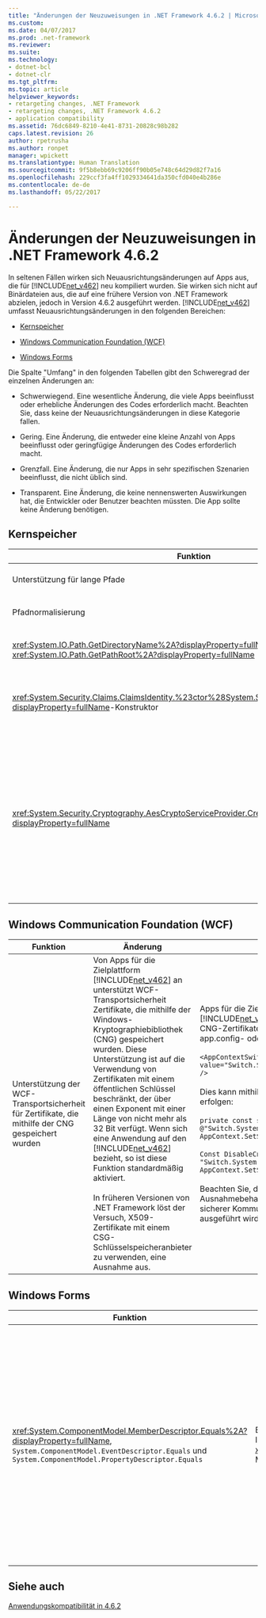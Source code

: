 ```yaml
---
title: "Änderungen der Neuzuweisungen in .NET Framework 4.6.2 | Microsoft-Dokumentation"
ms.custom: 
ms.date: 04/07/2017
ms.prod: .net-framework
ms.reviewer: 
ms.suite: 
ms.technology:
- dotnet-bcl
- dotnet-clr
ms.tgt_pltfrm: 
ms.topic: article
helpviewer_keywords:
- retargeting changes, .NET Framework
- retargeting changes, .NET Framework 4.6.2
- application compatibility
ms.assetid: 76dc6849-8210-4e41-8731-20828c98b282
caps.latest.revision: 26
author: rpetrusha
ms.author: ronpet
manager: wpickett
ms.translationtype: Human Translation
ms.sourcegitcommit: 9f5b8ebb69c9206ff90b05e748c64d29d82f7a16
ms.openlocfilehash: 229ccf3fa4ff1029334641da350cfd040e4b286e
ms.contentlocale: de-de
ms.lasthandoff: 05/22/2017

---
```

# <a name="retargeting-changes-in-the-net-framework-462"></a>Änderungen der Neuzuweisungen in .NET Framework 4.6.2
In seltenen Fällen wirken sich Neuausrichtungsänderungen auf Apps aus, die für [!INCLUDE[net_v462](../../../includes/net-v462-md.md)] neu kompiliert wurden. Sie wirken sich nicht auf Binärdateien aus, die auf eine frühere Version von .NET Framework abzielen, jedoch in Version 4.6.2 ausgeführt werden. [!INCLUDE[net_v462](../../../includes/net-v462-md.md)] umfasst Neuausrichtungsänderungen in den folgenden Bereichen:  
  
-   [Kernspeicher](#Core)  
  
-   [Windows Communication Foundation (WCF)](#WCF)  
  
-   [Windows Forms](#WinForms)  
  
 Die Spalte "Umfang" in den folgenden Tabellen gibt den Schweregrad der einzelnen Änderungen an:  
  
-   Schwerwiegend. Eine wesentliche Änderung, die viele Apps beeinflusst oder erhebliche Änderungen des Codes erforderlich macht. Beachten Sie, dass keine der Neuausrichtungsänderungen in diese Kategorie fallen.  
  
-   Gering. Eine Änderung, die entweder eine kleine Anzahl von Apps beeinflusst oder geringfügige Änderungen des Codes erforderlich macht.  
  
-   Grenzfall. Eine Änderung, die nur Apps in sehr spezifischen Szenarien beeinflusst, die nicht üblich sind.  
  
-   Transparent. Eine Änderung, die keine nennenswerten Auswirkungen hat, die Entwickler oder Benutzer beachten müssten. Die App sollte keine Änderung benötigen.  
  
<a name="Core"></a>   
## <a name="core"></a>Kernspeicher  
  
|Funktion|Änderung|Auswirkungen|Bereich|  
|-------------|------------|------------|-----------|  
|Unterstützung für lange Pfade|In Apps ab der Zielplattform [!INCLUDE[net_v462](../../../includes/net-v462-md.md)] werden lange Pfade (mit bis zu 32.000 Zeichen) unterstützt, und die 260-Zeichen- (oder `MAX_PATH`)-Einschränkung für die Pfadlänge ist entfallen.|Für Apps mit der Zielplattform [!INCLUDE[net_v462](../../../includes/net-v462-md.md)] lösen Codepfade, die zuvor eine <xref:System.IO.PathTooLongException> auslösten, möglicherweise keine Ausnahme mehr aus. Weitere Informationen finden Sie unter [Entschärfung: Unterstützung für lange Pfade](~/docs/framework/migration-guide/mitigation-long-path-support.md).|Gering|  
|Pfadnormalisierung|Ab Apps mit der Zielplattform [!INCLUDE[net_v462](../../../includes/net-v462-md.md)] wurde die Art der Normalisierung von Pfaden geändert, um dem Betriebssystem zu folgen und besseren Zugriff auf Pfade auf DOS-Geräten zu bieten.|Die Änderungen ermöglichen den Zugriff auf gültige Gerätepfade, die bisher nicht unterstützt wurden. Weitere Informationen finden Sie unter [Entschärfung: Pfadnormalisierung](~/docs/framework/migration-guide/mitigation-path-normalization.md).|Gering|  
|<xref:System.IO.Path.GetDirectoryName%2A?displayProperty=fullName> und <xref:System.IO.Path.GetPathRoot%2A?displayProperty=fullName>|Von Apps für die Zielplattform [!INCLUDE[net_v462](../../../includes/net-v462-md.md)] an wurde eine Reihe von Änderungen vorgenommen, um zuvor nicht unterstützte Pfade zu unterstützen (im Hinblick auf Länge und Format). Insbesondere wurden Prüfungen auf ordnungsgemäße Syntax von Laufwerkstrennzeichen (den Doppelpunkt) strenger definiert.|Durch diese Änderungen werden einige URI-Pfade blockiert, die von den beiden Methoden bisher unterstützt wurden. Weitere Informationen finden Sie unter [Entschärfung: Überprüfung des Doppelpunkts in Pfaden](~/docs/framework/migration-guide/mitigation-path-colon-checks.md).|Kante|  
|<xref:System.Security.Claims.ClaimsIdentity.%23ctor%28System.Security.Principal.IIdentity%29?displayProperty=fullName>-Konstruktor|Ab [!INCLUDE[net_v462](../../../includes/net-v462-md.md)] ist die durch einen Aufruf der <xref:System.Security.Claims.ClaimsIdentity.%23ctor%28System.Security.Principal.IIdentity%29?displayProperty=fullName>-Methode erstellte <xref:System.Security.Claims.ClaimsIdentity.Actor%2A>-Eigenschaft eine neue <xref:System.Security.Claims.ClaimsIdentity>-Instanz. In früheren Versionen von .NET Framework ist <xref:System.Security.Claims.ClaimsIdentity.Actor%2A> eine vorhandene Referenz.|In einigen Fällen werden beim Vergleich der <xref:System.Security.Claims.ClaimsIdentity.Actor%2A?displayProperty=fullName>-Eigenschaft mit der <xref:System.Security.Claims.ClaimsIdentity.Actor%2A?displayProperty=fullName>-Eigenschaft der <xref:System.Security.Principal.IIdentity> des Konstruktors unterschiedliche Ergebnisse zurückgegeben.<br /><br /> Weitere Informationen finden Sie unter [Entschärfung: ClaimsIdentity-Konstruktor](~/docs/framework/migration-guide/mitigation-claimsidentity-constructor.md).|Kante|  
|<xref:System.Security.Cryptography.AesCryptoServiceProvider.CreateDecryptor%2A?displayProperty=fullName>|Beginnend mit Apps für [!INCLUDE[net_v462](../../../includes/net-v462-md.md)] stellt die <xref:System.Security.Cryptography.AesCryptoServiceProvider>-Entschlüsselungsmethode eine wiederverwendbare Transformation bereit.   Nach einem Aufruf von <xref:System.Security.Cryptography.ICryptoTransform.TransformFinalBlock%2A> wird die Transformation erneut initialisiert und kann wiederverwendet werden.<br /><br /> Bei Apps für frühere Versionen von .NET Framework wird bei dem Versuch, die Entschlüsselungsmethode durch Aufrufen von <xref:System.Security.Cryptography.ICryptoTransform.TransformBlock%2A> nach einem Aufruf von <xref:System.Security.Cryptography.ICryptoTransform.TransformFinalBlock%2A> wiederzuverwenden, eine <xref:System.Security.Cryptography.CryptographicException> ausgelöst, oder es werden fehlerhafte Daten erstellt.|Die Auswirkungen sollten minimal sein, da dies das erwartete Verhalten darstellt.<br /><br /> Anwendungen, die vom bisherigen Verhalten abhängen, können sich gegen die Verwendung entscheiden, indem sie dem Abschnitt [\<runtime>](~/docs/framework/configure-apps/file-schema/runtime/runtime-element.md) der Konfigurationsdatei der Anwendung die folgende Konfigurationseinstellung hinzufügen:<br /><br /> `<runtime>    <AppContextSwitchOverrides value="Switch.System.Security.Cryptography.AesCryptoServiceProvider.DontCorrectlyResetDecryptor=true"/> </runtime>`<br /><br /> Für Anwendungen, die für frühere Versionen von .NET Framework vorgesehen sind, aber unter [!INCLUDE[net_v462](../../../includes/net-v462-md.md)] oder einer höheren Version ausgeführt werden, kann dieses Verhalten übernommen werden, indem dem [\<runtime>](~/docs/framework/configure-apps/file-schema/runtime/runtime-element.md)-Abschnitt der Konfigurationsdatei der Anwendung die folgende Konfigurationseinstellung hinzugefügt wird:<br /><br /> `<runtime>    <AppContextSwitchOverrides value="Switch.System.Security.Cryptography.AesCryptoServiceProvider.DontCorrectlyResetDecryptor=false"/> </runtime>`|Gering|  
  
<a name="WCF"></a>   
## <a name="windows-communication-foundation-wcf"></a>Windows Communication Foundation (WCF)  
  
|Funktion|Änderung|Auswirkungen|Bereich|  
|-------------|------------|------------|-----------|  
|Unterstützung der WCF-Transportsicherheit für Zertifikate, die mithilfe der CNG gespeichert wurden|Von Apps für die Zielplattform [!INCLUDE[net_v462](../../../includes/net-v462-md.md)] an unterstützt WCF-Transportsicherheit Zertifikate, die mithilfe der Windows-Kryptographiebibliothek (CNG) gespeichert wurden. Diese Unterstützung ist auf die Verwendung von Zertifikaten mit einem öffentlichen Schlüssel beschränkt, der über einen Exponent mit einer Länge von nicht mehr als 32 Bit verfügt. Wenn sich eine Anwendung auf den [!INCLUDE[net_v462](../../../includes/net-v462-md.md)] bezieht, so ist diese Funktion standardmäßig aktiviert.<br /><br /> In früheren Versionen von .NET Framework löst der Versuch, X509-Zertifikate mit einem CSG-Schlüsselspeicheranbieter zu verwenden, eine Ausnahme aus.|Apps für die Zielplattform [!INCLUDE[net_v461](../../../includes/net-v461-md.md)] und früher, die unter [!INCLUDE[net_v462](../../../includes/net-v462-md.md)] ausgeführt werden, können Unterstützung für CNG-Zertifikate aktivieren, indem sie dem runtime-Abschnitt der app.config- oder web.config-Datei die folgende Zeile hinzufügen.<br /><br /> `<AppContextSwitchOverrides     value="Switch.System.ServiceModel.DisableCngCertificates=false" />`<br /><br /> Dies kann mithilfe des folgenden Codes auch programmgesteuert erfolgen:<br /><br /> `private const string DisableCngCertificates = @"Switch.System.ServiceModel.DisableCngCertificate"; AppContext.SetSwitch(disableCngCertificates, false);`<br /><br /> `Const DisableCngCertificates As String = "Switch.System.ServiceModel.DisableCngCertificates" AppContext.SetSwitch(disableCngCertificates, False)`<br /><br /> Beachten Sie, dass aufgrund dieser Änderung jeglicher Code zur Ausnahmebehandlung, der von dem Versuch zur Einleitung von sicherer Kommunikation mit einem CNG-Zertifikat abhängt, nicht ausgeführt wird.|Gering|  
  
<a name="WinForms"></a>   
## <a name="windows-forms"></a>Windows Forms  
  
|Funktion|Änderung|Auswirkungen|Bereich|  
|-------------|------------|------------|-----------|  
|<xref:System.ComponentModel.MemberDescriptor.Equals%2A?displayProperty=fullName>, `System.ComponentModel.EventDescriptor.Equals` und `System.ComponentModel.PropertyDescriptor.Equals`|Beginnend mit Apps für [!INCLUDE[net_v462](../../../includes/net-v462-md.md)] hat sich die Implementierung der <xref:System.ComponentModel.MemberDescriptor.Equals%2A>-Methode der Basisklasse geändert.|Da die Prüfung auf Gleichheit jetzt das erwartete Ergebnis erzeugt, sollte die Änderung nur geringe Auswirkungen haben.<br /><br /> Apps für die Zielplattform [!INCLUDE[net_v462](../../../includes/net-v462-md.md)], die vom bisherigen Verhalten abhängen, können sich jedoch gegen diese Änderung entscheiden. Analog dazu können Apps für frühere Versionen von .NET Framework als Zielplattform, die unter [!INCLUDE[net_v462](../../../includes/net-v462-md.md)] ausgeführt werden, sich für diese Änderung entscheiden. Weitere Informationen finden Sie unter [Entschärfung: MemberDescriptor.Equals](~/docs/framework/migration-guide/mitigation-memberdescriptor-equals.md).|Edge|  
  
## <a name="see-also"></a>Siehe auch  
 [Anwendungskompatibilität in 4.6.2](~/docs/framework/migration-guide/application-compatibility-in-the-net-framework-4-6-2.md)
